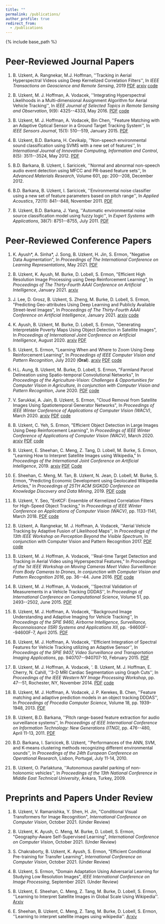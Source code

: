 ```yaml
---
title: ""
permalink: /publications/
author_profile: true
redirect_from:
  - /publications
---
```


{% include base_path %}

Peer-Reviewed Journal Papers
===
1. B. Uzkent, A. Rangnekar, M.J. Hoffman, ''Tracking in Aerial Hyperspectral Videos using Deep Kernelized Correlation Filters'', In *IEEE Transactions on Geoscience and Remote Sensing*, 2019 [PDF](https://ieeexplore.ieee.org/document/8435971) [arxiv](https://arxiv.org/pdf/1711.07235.pdf) [code](https://github.com/buzkent86/HKCF_Tracker)

2. B. Uzkent, M. J. Hoffman, A. Vodacek, ''Integrating Hyperspectral Likelihoods in a Multi-dimensional Assignment Algorithm for Aerial Vehicle Tracking'', In *IEEE Journal of Selected Topics in Remote Sensing and Observation*, 9(9): 4325--4333, May 2016. [PDF](https://ieeexplore.ieee.org/document/7471414) [code](https://github.com/buzkent86/CVPRW17_Paper_code)

3. B. Uzkent, M. J. Hoffman, A. Vodacek, Bin Chen, ''Feature Matching with an Adaptive Optical Sensor in a Ground Target Tracking System'', In *IEEE Sensors Journal*, 15(1): 510--519, January 2015. [PDF](https://ieeexplore.ieee.org/document/6873232/)

4. B. Uzkent, B.D. Barkana, H. Cevikalp, ''Non-speech environmental sound classification using SVMS with a new set of features'', In *International Journal of Innovative Computing, Information and Control*, 8(5): 3511--3524, May 2012. [PDF](https://www.researchgate.net/profile/Hakan_Cevikalp/publication/267782696_Non-speech_environmental_sound_classification_using_SVMs_with_a_new_set_of_features/links/54b7bf9f0cf24eb34f6ed7ff/Non-speech-environmental-sound-classification-using-SVMs-with-a-new-set-of-features.pdf)

5. B.D. Barkana, B. Uzkent, I. Saricicek, ''Normal and abnormal non-speech audio event detection using MFCC and PR-based feature sets'', In *Advanced Materials Research*, Volume 601, pp: 200--208, December 2012.

6. B.D. Barkana, B. Uzkent, I. Saricicek, ''Environmental noise classifier using a new set of feature parameters based on pitch range'', In *Applied Acoustics*, 72(11): 841--848, November 2011. [PDF](https://www.sciencedirect.com/science/article/abs/pii/S0003682X11001381)

7. B. Uzkent, B.D. Barkana, J. Yang, ''Automatic environmental noise source classification model using fuzzy logic'', In *Expert Systems with Applications*, 38(7): 8751--8755, July 2011. [PDF](https://www.sciencedirect.com/science/article/pii/S0957417411001047)

Peer-Reviewed Conference Papers
===
1. K. Ayush*, A. Sinha*, J. Song, B. Uzkent, H. Jin, S. Ermon, "Negative Data Augmentation", In *Proceedings of The International Conference on Learning Representations*, May 2021. [PDF](https://openreview.net/forum?id=Ovp8dvB8IBH)

2. B. Uzkent, K. Ayush, M. Burke, D. Lobell, S. Ermon, "Efficient High Resolution Image Processing using Deep Reinforcement Learning", In *Proceedings of The Thirty-Fourth AAAI Conference on Artificial Intelligence*, January 2021. [arxiv](https://arxiv.org/pdf/2006.04224.pdf)

3. J. Lee, D. Grosz, B. Uzkent, S. Zheng, M. Burke, D. Lobell, S. Ermon, "Predicting Geo-attributes Using Deep Learning and Publicly Available Street-level Images", In *Proceedings of The Thirty-Fourth AAAI Conference on Artificial Intelligence*, January 2021. [arxiv](https://arxiv.org/pdf/2006.08661.pdf) [code](https://github.com/sustainlab-group/mapillarygcn)

4. K. Ayush, B. Uzkent, M. Burke, D. Lobell, S. Ermon, "Generating Interpretable Poverty Maps Using Object Detection in Satellite Images", In *Proceedings of International Joint Conference on Artificial Intelligence*, August 2020. [arxiv](https://arxiv.org/pdf/2002.01612.pdf) [PDF](https://www.ijcai.org/Proceedings/2020/0608.pdf)

5. B. Uzkent, S. Ermon, "Learning When and Where to Zoom Using Deep Reinforcement Learning", In *Proceedings of IEEE Computer Vision and Pattern Recognition*, July 2020 (**Oral**). [arxiv](https://arxiv.org/pdf/2003.00425.pdf) [PDF](https://openaccess.thecvf.com/content_CVPR_2020/papers/Uzkent_Learning_When_and_Where_to_Zoom_With_Deep_Reinforcement_Learning_CVPR_2020_paper.pdf) [code](https://github.com/ermongroup/PatchDrop)

6. H.L. Aung, B. Uzkent, M. Burke, D. Lobell, S. Ermon, "Farmland Parcel Delineation using Spatio-temporal Convolutional Networks", In *Proceedings of the Agriculture-Vision: Challenges & Opportunities for Computer Vision in Agriculture, In conjunction with Computer Vision and Pattern Recognition*, June 2020. [PDF](https://openaccess.thecvf.com/content_CVPRW_2020/papers/w5/Aung_Farm_Parcel_Delineation_Using_Spatio-Temporal_Convolutional_Networks_CVPRW_2020_paper.pdf) [code](https://github.com/sustainlab-group/ParcelDelineation)

7. V. Sarukkai, A. Jain, B. Uzkent, S. Ermon, "Cloud Removal from Satellite Images Using Spatiotemporal Generator Networks", In *Proceedings of IEEE Winter Conference of Applications of Computer Vision (WACV)*, March 2020. [arxiv](https://arxiv.org/pdf/1912.06838.pdf) [PDF](https://openaccess.thecvf.com/content_WACV_2020/papers/Sarukkai_Cloud_Removal_from_Satellite_Images_using_Spatiotemporal_Generator_Networks_WACV_2020_paper.pdf) [code](https://github.com/VSAnimator/stgan)

8. B. Uzkent, C. Yeh, S. Ermon, "Efficient Object Detection in Large Images Using Deep Reinforcement Learning", In *Proceedings of IEEE Winter Conference of Applications of Computer Vision (WACV)*, March 2020. [arxiv](https://arxiv.org/pdf/1912.03966.pdf) [PDF](https://openaccess.thecvf.com/content_WACV_2020/papers/Uzkent_Efficient_Object_Detection_in_Large_Images_Using_Deep_Reinforcement_Learning_WACV_2020_paper.pdf) [code](https://github.com/uzkent/EfficientObjectDetection)

9. B. Uzkent, E. Sheehan, C. Meng, Z. Tang, D. Lobell, M. Burke, S. Ermon, "Learning How to Interpret Satellite Images using Wikipedia," In *Proceedings of the International Joint Conference on Artificial Intelligence*, 2019. [arxiv](https://arxiv.org/abs/1905.02506) [PDF](https://www.ijcai.org/proceedings/2019/0502.pdf) [Code](https://github.com/buzkent86/WikiSatNet)

10. E. Sheehan, C. Meng, M. Tan, B. Uzkent, N. Jean, D. Lobell, M. Burke, S. Ermon, "Predicting Economic Development using Geolocated Wikipedia Articles," In *Proceedings of 25TH ACM SIGKDD Conference on Knowledge Discovery and Data Mining*, 2019. [PDF](https://dl.acm.org/citation.cfm?id=3330784) [code](https://github.com/buzkent86/WikipediaPovertyMapping)

11. B. Uzkent, Y. Seo, "EnKCF: Ensemble of Kernelized Correlation Filters for High-Speed Object Tracking," In *Proceedings of IEEE Winter Conference on Applications of Computer Vision (WACV)*, pp. 1133-1141, March 2018. [PDF](https://ieeexplore.ieee.org/document/8354233) [code](https://github.com/buzkent86/EnKCF_Tracking_WACV18)

12. B. Uzkent, A. Rangnekar, M. J. Hoffman, A. Vodacek, ''Aerial Vehicle Tracking by Adaptive Fusion of Likelihood Maps'', In *Proceedings of the 13th IEEE Workshop on Perception Beyond the Visible Spectrum*, In conjunction with Computer Vision and Pattern Recognition 2017. [PDF](https://ieeexplore.ieee.org/document/8014769/) [code](https://github.com/buzkent86/CVPRW17_Paper_code)

13. B. Uzkent, M. J. Hoffman, A. Vodacek, ''Real-time Target Detection and Tracking in Aerial Video using Hyperspectral Features," In *Proceedings of the 1st IEEE Workshop on Moving Cameras Meet Video Surveillance: From Body Cameras to Drones, In conjunction with Computer Vision and Pattern Recognition 2016*, pp. 36--44. June 2016. [PDF](https://ieeexplore.ieee.org/document/7789671) [code](https://github.com/buzkent86/CVPRW17_Paper_code) 
      
14. B. Uzkent, M. J. Hoffman, A. Vodacek, ''Spectral Validation of Measurements in a Vehicle Tracking DDDAS'', In *Proceedings of International Conference on Computational Science*, Volume 51, pp. 2493--2502, June 2015. [PDF](https://www.sciencedirect.com/science/article/pii/S1877050915011667)

15. B. Uzkent, M. J. Hoffman, A. Vodacek, ''Background Image Understanding and Adaptive Imaging for Vehicle Tracking'', In *Proceedings of the  SPIE 9460, Airborne Intelligence, Surveillance, Reconnaissance (ISR) Systems and Applications XII*, pp. -94600F--94600F-7, April 2015. [PDF](https://www.google.com/search?q=background+image+understanding+and+adaptive+imaging+for+vehicle+tracking&oq=background+image+understanding+and+adaptive+imaging+for+vehicle+tracking&aqs=chrome..69i57.12082j1j4&sourceid=chrome&ie=UTF-8)

16. B. Uzkent, M. J. Hoffman, A. Vodacek, ''Efficient Integration of Spectral Features for Vehicle Tracking utilizing an Adaptive Sensor'', In *Proceedings of the SPIE 9407, Video Surveillance and Transportation Imaging Applications*, pp. 940707--940707-10, February 2015. [PDF](https://www.spiedigitallibrary.org/conference-proceedings-of-spie/9407/1/Efficient-integration-of-spectral-features-for-vehicle-tracking-utilizing-an/10.1117/12.2082266.short)
       
17. B. Uzkent, M. J. Hoffman, A. Vodacek, '. B. Uzkent, M. J. Hoffman, E. Cherry, N. Cahill, ''3-D MRI Cardiac Segmentation using Graph Cuts'', In *Proceedings of the IEEE Western NY Image Processing Workshop*, pp. 47--51, Rochester, NY, November 2014. [PDF](https://ieeexplore.ieee.org/document/6999484) [code](https://github.com/buzkent86/3D_MRI_Segmentation)  

18. B. Uzkent, M. J. Hoffman, A. Vodacek, J. P. Kerekes, B. Chen, ''Feature matching and adaptive prediction models in an object tracking DDDAS'', In *Proceedings of Procedia Computer Science*, Volume 18, pp. 1939-1948, 2013. [PDF](https://www.sciencedirect.com/science/article/pii/S1877050913005061)

19. B. Uzkent, B.D. Barkana, ''Pitch range-based feature extraction for audio surveillance systems'', In *Proceedings of IEEE International Conference on Information Technology: New Generations (ITNG)*, pp. 476--480, April 11-13, 2011. [PDF](https://www.researchgate.net/profile/Buket_Barkana/publication/224245542_Pitch-Range_Based_Feature_Extraction_for_Audio_Surveillance_Systems/links/5654aa9808ae4988a7b055f7/Pitch-Range-Based-Feature-Extraction-for-Audio-Surveillance-Systems.pdf)

20. B.D. Barkana, I. Saricicek, B. Uzkent, ''Performances of the ANN, SVM, and K-means clustering methods recognizing different environmental sounds'', In *Proceedings of the 24th European Conference on Operational Research*, Lisbon, Portugal, July 11-14, 2010. 

21. B. Uzkent, O. Parlaktuna, ''Autonomous parallel parking of non-holonomic vehicles'', In *Proceedings of the 13th National Conference in Middle East Technical University*, Ankara, Turkey, 2009.

Preprints and Papers Under Review
===
1. B. Uzkent, V. Ramanishka, Y. Shen, H. Jin, "Conditional Visual Transformers for Image Recognition", *International Conference on Computer Vision*, October 2021. (Under Review)

2. B. Uzkent, K. Ayush, C. Meng, M. Burke, D. Lobell, S. Ermon, "Geography-Aware Self-Supervised Learning", *International Conference on Computer Vision*, October 2021. (Under Review)

3. S. Chakraborty, B. Uzkent, K. Ayush, S. Ermon, "Efficient Conditional Pre-training for Transfer Learning", *International Conference on Computer Vision*, October 2021. (Under Review)

4. B. Uzkent, S. Ermon, "Domain Adaptation Using Adversarial Learning for Studying Low Resolution Images", *IEEE International Conference on Image Processing*, September 2021. (Under Review)

5. B. Uzkent, E. Sheehan, C. Meng, Z. Tang, M. Burke, D. Lobell, S. Ermon, ''Learning to Interpret Satellite Images in Global Scale Using Wikipedia''. [Arxiv](https://arxiv.org/pdf/1905.02506.pdf)

6. E. Sheehan, B. Uzkent, C. Meng, Z. Tang, M. Burke, D. Lobell, S. Ermon, ''Learning to interpret satellite images using wikipedia''. [Arxiv](https://arxiv.org/pdf/1809.10236.pdf)
